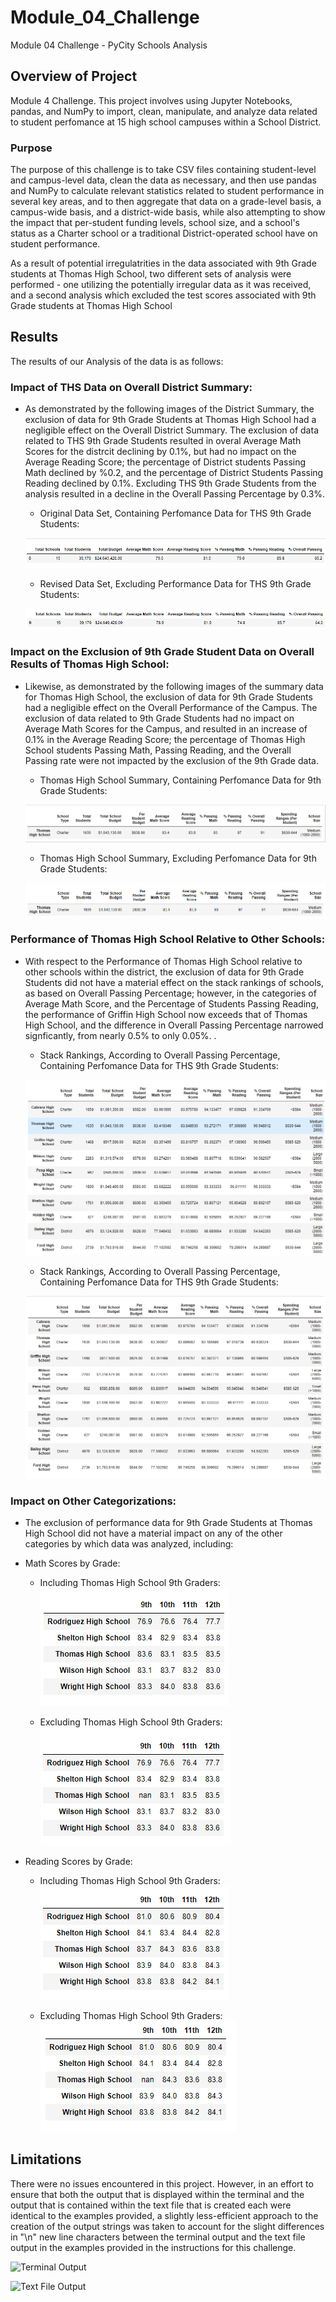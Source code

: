 # Module_04_Challenge
Module 04 Challenge - PyCity Schools Analysis

## Overview of Project
Module 4 Challenge. This project involves using Jupyter Notebooks, pandas, and NumPy to import, clean, manipulate, and analyze data related to student perfomance at 15 high school campuses within a School District.

### Purpose
The purpose of this challenge is to take CSV files containing student-level and campus-level data, clean the data as necessary, and then use pandas and NumPy to calculate relevant statistics related to student performance in several key areas, and to then aggregate that data on a grade-level basis, a campus-wide basis, and a district-wide basis, while also attempting to show the impact that per-student funding levels, school size, and a school's status as a Charter school or a traditional District-operated school have on student performance.

As a result of potential irregulatrities in the data associated with 9th Grade students at Thomas High School, two different sets of analysis were performed - one utilizing the potentially irregular data as it was received, and a second analysis which excluded the test scores associated with 9th Grade students at Thomas High School

## Results
The results of our Analysis of the data is as follows:

### Impact of THS Data on Overall District Summary:

  - As demonstrated by the following images of the District Summary, the exclusion of data for 9th Grade Students at Thomas High School had a negligible effect on the Overall District Summary.  The exclusion of data related to THS 9th Grade Students resulted in overal Average Math Scores for the distrcit declining by 0.1%, but had no impact on the Average Reading Score; the percentage of District students Passing Math declined by %0.2, and the percentage of District Students Passing Reading declined by 0.1%.  Excluding THS 9th Grade Students from the analysis resulted in a decline in the Overall Passing Percentage by 0.3%.

    - Original Data Set, Containing Perfomance Data for THS 9th Grade Students:
    
    ![District Summary Including THS 9th Graders](/Images/District_Summary_Inc_THS_9th_Grade_Scores.png)
    
    - Revised Data Set, Excluding Performance Data for THS 9th Grade Students: 

    ![District Summary Excluding THS 9th Graders](/Images/District_Summary_Ex_THS_9th_Grade_Scores.png)

### Impact on the Exclusion of 9th Grade Student Data on Overall Results of Thomas High School:

  - Likewise, as demonstrated by the following images of the summary data for Thomas High School, the exclusion of data for 9th Grade Students had a negligible effect on the Overall Performance of the Campus.  The exclusion of data related to 9th Grade Students had no impact on Average Math Scores for the Campus, and resulted in an increase of 0.1% in the Average Reading Score; the percentage of Thomas High School students Passing Math, Passing Reading, and the Overall Passing rate were not impacted by the exclusion of the 9th Grade data. 

    - Thomas High School Summary, Containing Perfomance Data for 9th Grade Students:
    
    ![School Summary Including THS 9th Graders](/Images/THS_Summary_Including_9th_Grade_Scores.png)
    
    - Thomas High School Summary, Excluding Perfomance Data for 9th Grade Students: 

    ![School Summary Excluding THS 9th Graders](/Images/THS_Summary_Excluding_9th_Grade_Scores.png)

### Performance of Thomas High School Relative to Other Schools:

  - With respect to the Performance of Thomas High School relative to other schools within the district, the exclusion of data for 9th Grade Students did not have a material effect on the stack rankings of schools, as based on Overall Passing Percentage; however, in the categories of Average Math Score, and the Percentage of Students Passing Reading, the performance of Griffin High School now exceeds that of Thomas High School, and the difference in Overall Passing Percentage narrowed signficantly, from nearly 0.5% to only 0.05%. . 

    - Stack Rankings, According to Overall Passing Percentage, Containing Perfomance Data for THS 9th Grade Students:
    
    ![Stack Rankings Including THS 9th Graders](/Images/School_Stack_Rankings_Inc_THS_9th_Grade_Scores.png)
    
    - Stack Rankings, According to Overall Passing Percentage, Containing Perfomance Data for THS 9th Grade Students: 

    ![Stack Rankings Excluding THS 9th Graders](/Images/School_Stack_Rankings_Ex_THS_9th_Grade_Scores.png)      

### Impact on Other Categorizations:

  - The exclusion of performance data for 9th Grade Students at Thomas High School did not have a material impact on any of the other categories by which data was analyzed, including: 

  - Math Scores by Grade:
    
      - Including Thomas High School 9th Graders:
      ![Math Scores by Grade Including THS 9th Graders](/Images/Math_Scores_Inc_THS_9th_Grade_Scores.png)
    
      - Excluding Thomas High School 9th Graders:
      ![Math Scores by Grade Excluding THS 9th Graders](/Images/Math_Scores_Ex_THS_9th_Grade_Scores.png)
      
  - Reading Scores by Grade:
    
      - Including Thomas High School 9th Graders:
      ![Reading Scores by Grade Including THS 9th Graders](/Images/Reading_Scores_Inc_THS_9th_Grade_Scores.png)
    
      - Excluding Thomas High School 9th Graders:
      ![Reading Scores by Grade Including THS 9th Graders](/Images/Reading_Scores_Ex_THS_9th_Grade_Scores.png) 
    
## Limitations

There were no issues encountered in this project.  However, in an effort to ensure that both the output that is displayed within the terminal and the output that is contained within the text file that is created each were identical to the examples provided, a slightly less-efficient approach to the creation of the output strings was taken to account for the slight differences in "\n" new line characters between the terminal output and the text file output in the examples provided in the instructions for this challenge.

![Terminal Output](/Resources/terminal_output.png)

![Text File Output](/Resources/text_file_output.png)
